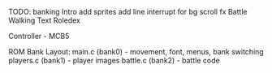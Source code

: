 TODO:
    banking
    Intro
        add sprites
        add line interrupt for bg scroll fx
    Battle
    Walking
    Text
    Roledex

Controller - MCB5

ROM Bank Layout:
    main.c (bank0) - movement, font, menus, bank switching
    players.c (bank1) - player images
    battle.c (bank2) - battle code